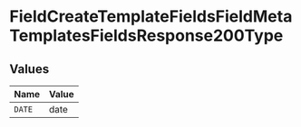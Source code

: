 # FieldCreateTemplateFieldsFieldMetaTemplatesFieldsResponse200Type


## Values

| Name   | Value  |
| ------ | ------ |
| `DATE` | date   |